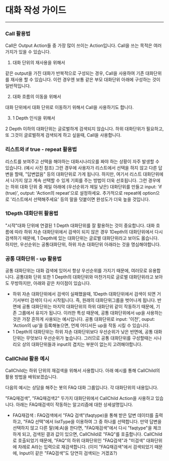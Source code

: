 # 대화 작성 가이드
---

### Call 활용법

Call은 Output Action들 중 가장 많이 쓰이는 Action입니다. Call을 쓰는 목적은 여러가지가 있을 수 있습니다.

1. 대화 단위의 재사용을 위해서

같은 output을 가진 대화가 반복적으로 구성되는 경우, Call을 사용하여 기존 대화단위를 재사용 할 수 있습니다. 이런 경우엔 보통 같은 부모 대화단위 아래에 구성하는 것이 일반적입니다.

2. 대화 흐름의 이동을 위해서

대화 단위에서 대화 단위로 이동하기 위해서 Call을 사용하기도 합니다.

3. 1 Depth 인식을 위해서

2 Depth 이하의 대화단위는 글로벌하게 검색되지 않습니다. 하위 대화단위가 필요하고, 또 그것이 글로벌하게 검색되게 하고 싶을때, Call을 사용합니다.

### 리스트와 if true - repeat 활용법

리스트를 보여주고 선택을 해야하는 대화시나리오를 짜야 하는 상황이 자주 발생할 수 있습니다. (예시 사진 참조) 그런 경우에 사용자가 리스트에서 선택을 하지 않고 다른 답변을 할때, "답변없음" 등의 대화단위로 가게 됩니다. 하지만, 여기서 리스트 대화단위에서 나가지 않고 계속 선택할 수 있게 기회를 주는 방법이 더욱 선호됩니다. 그런 경우에는 하위 대화 단위 중 제일 아래에 (우선순위가 제일 낮은) 대화단위를 만들고 input: 'if (true)', output: 'Action의 repeat'으로 설정하세요. 추가적으로 repeat에 option으로 '리스트에서 선택해주세요' 등의 말을 덧붙이면 완성도가 더욱 높을 것입니다.

### 1Depth 대화단위 활용법

"시작"대화 단위에 연결된 1 Depth 대화단위를 잘 활용하는 것이 중요합니다. 대화 흐름에 따라 하위 자손 대화단위에서 검색이 되지 않은 경우 1Depth의 대화단위에서 다시 검색하기 때문에, 1 Depth에 있는 대화단위는 글로벌 대화단위라고 보아도 옳습니다. 하지만, 우선순위는 공통대화단위, 하위 자손 대화단위 아래라는 것을 명심해야합니다.

### 공통 대화단위 - up 활용법

공통 대화단위는 대화 검색에 있어서 항상 우선순위를 가지기 때문에, 여러모로 유용합니다. 공통대화 단위 또한 1 Depth의 대화단위와 마찬가지로 글로벌 대화단위라고 보아도 무방하지만, 아래와 같은 차이점이 있습니다.

* 하위 자손 대화단위에서 검색이 실패했을때, 1Depth 대화단위에서 검색이 되면 거기서부터 검색이 다시 시작됩니다. 즉, 원래의 대화단위그룹을 벗어나게 됩니다. 반면에 공통 대화단위는 마지막 대화단위의 하위 대화단위 같이 작동하기 때문에, 기존 그룹에서 유지가 됩니다. 이러한 특성 때문에, 공통 대화단위에서 up을 사용하는 것은 가장 흔하게 사용되는 예시입니다. 공통 대화단위로 input: '이전', ouput: 'Action의 up'을 등록해놓으면, 언제 어디서든 up을 작동 시킬 수 있습니다.
* 1 Depth의 대화단위는 하위 자손 대화단위보다 우선순위가 낮은 반면에, 공통 대화단위는 무엇보다 우선순위가 높습니다. 그러므로 공통 대화단위를 구성할때는 시나리오 상의 대화단위들과 input의 겹치는 부분이 없는지 고려해야합니다.

### CallChild 활용 예시

CallChild는 하위 단위의 재검색을 위해서 사용합니다. 아래 예시를 통해 CallChild의 활용 방법을 배워보겠습니다.

다음의 예시는 상담을 해주는 봇의 FAQ 대화 그룹입니다. 각 대화단위의 내용입니다.

"FAQ재검색", "FAQ재검색2" 두가지 대화단위에서 CallChild Action을 사용하고 있습니다. 아래는 FAQ재검색이 작동하는 알고리즘에 대한 상세설명입니다.

* FAQ재검색 : FAQ검색에서 "FAQ 검색"(faqtype)을 통해 받은 답변 데이터를 출력하고, "FAQ 선택"에서 listType을 이용하여 그 중 하나를 선택합니다. 만약 답변을 선택하지 않고 다른 말(예:A)을 한다면, "FAQ재검색"에서 다시 "faqtype"을 체크하게 되고, 검색된 결과 값이 있으면, CallChild로 "FAQ"를 호출합니다. CallChild로 호출되었기 때문에, "FAQ"의 하위 대화단위인 "FAQ검색"과 "미검색" 대화단위에 차례로 A라는 입력으로 재검색합니다. (이미 "FAQ재검색"에서 검색되었기 때문에, Input이 같은 "FAQ검색"도 당연히 검색되는 거겠죠?)
















<!--stackedit_data:
eyJoaXN0b3J5IjpbLTIwMjY1MDY3MzVdfQ==
-->